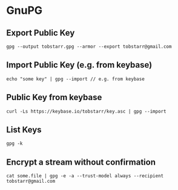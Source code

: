 # GnuPG

## Export Public Key

	gpg --output tobstarr.gpg --armor --export tobstarr@gmail.com

## Import Public Key (e.g. from keybase)

	echo "some key" | gpg --import // e.g. from keybase

## Public Key from keybase

	curl -Ls https://keybase.io/tobstarr/key.asc | gpg --import

## List Keys

	gpg -k

## Encrypt a stream without confirmation

	cat some.file | gpg -e -a --trust-model always --recipient tobstarr@gmail.com
